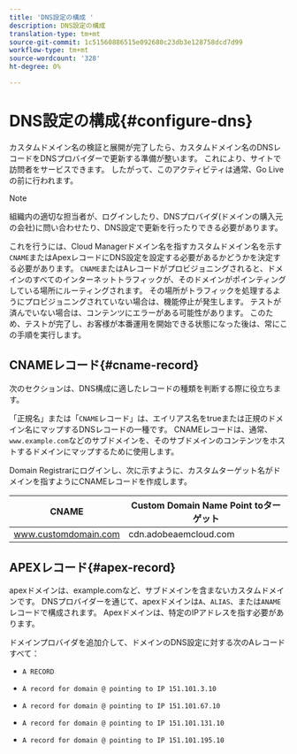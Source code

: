 ```yaml
---
title: 'DNS設定の構成 '
description: DNS設定の構成
translation-type: tm+mt
source-git-commit: 1c51560886515e092680c23db3e128758dcd7d99
workflow-type: tm+mt
source-wordcount: '328'
ht-degree: 0%

---
```



# DNS設定の構成{#configure-dns}

カスタムドメイン名の検証と展開が完了したら、カスタムドメイン名のDNSレコードをDNSプロバイダーで更新する準備が整います。 これにより、サイトで訪問者をサービスできます。 したがって、このアクティビティは通常、Go Liveの前に行われます。

>[!NOTE]
>組織内の適切な担当者が、ログインしたり、DNSプロバイダ(ドメインの購入元の会社)に問い合わせたり、DNS設定で更新を行ったりできる必要があります。

これを行うには、Cloud Managerドメイン名を指すカスタムドメイン名を示す`CNAME`またはApexレコードにDNS設定を設定する必要があるかどうかを決定する必要があります。 `CNAME`またはAレコードがプロビジョニングされると、ドメインのすべてのインターネットトラフィックが、そのドメインがポインティングしている場所にルーティングされます。 その場所がトラフィックを処理するようにプロビジョニングされていない場合は、機能停止が発生します。 テストが済んでいない場合は、コンテンツにエラーがある可能性があります。 このため、テストが完了し、お客様が本番運用を開始できる状態になった後は、常にこの手順を実行します。

## CNAMEレコード{#cname-record}

次のセクションは、DNS構成に適したレコードの種類を判断する際に役立ちます。

「正規名」または「`CNAME`レコード」は、エイリアス名をtrueまたは正規のドメイン名にマップするDNSレコードの一種です。 CNAMEレコードは、通常、`www.example.com`などのサブドメインを、そのサブドメインのコンテンツをホストするドメインにマップするために使用します。

Domain Registrarにログインし、次に示すように、カスタムターゲット名がドメインを指すようにCNAMEレコードを作成します。

| CNAME | Custom Domain Name Point toターゲット |
|--- |--- |
| www.customdomain.com | cdn.adobeaemcloud.com |

## APEXレコード{#apex-record}

apexドメインは、example.comなど、サブドメインを含まないカスタムドメインです。 DNSプロバイダーを通じて、apexドメインは`A`、`ALIAS`、または`ANAME`レコードで構成されます。 Apexドメインは、特定のIPアドレスを指す必要があります。

ドメインプロバイダを追加介して、ドメインのDNS設定に対する次のAレコードすべて：

* `A RECORD`

* `A record for domain @ pointing to IP 151.101.3.10`

* `A record for domain @ pointing to IP 151.101.67.10`

* `A record for domain @ pointing to IP 151.101.131.10`

* `A record for domain @ pointing to IP 151.101.195.10`
